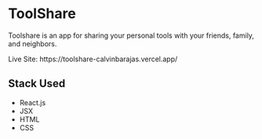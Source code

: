 <h1>ToolShare</h1>
<p>Toolshare is an app for sharing your personal tools with your friends, family, and neighbors.</p>

<p>Live Site: https://toolshare-calvinbarajas.vercel.app/</p>

<h2>Stack Used</h2>
<ul>
 <li>React.js</li>
 <li>JSX</li>
 <li>HTML</li>
 <li>CSS</li>
</ul>
